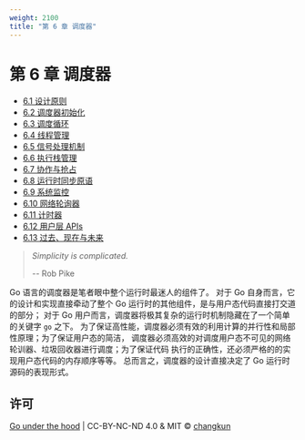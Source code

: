 ```yaml
---
weight: 2100
title: "第 6 章 调度器"
---
```


# 第 6 章 调度器

- [6.1 设计原则](./basic.md)
- [6.2 调度器初始化](./init.md)
- [6.3 调度循环](./exec.md)
- [6.4 线程管理](./thread.md)
- [6.5 信号处理机制](./signal.md)
- [6.6 执行栈管理](./stack.md)
- [6.7 协作与抢占](./preemption.md)
- [6.8 运行时同步原语](./sync.md)
- [6.9 系统监控](./sysmon.md)
- [6.10 网络轮询器](./poller.md)
- [6.11 计时器](./timer.md)
- [6.12 用户层 APIs](./calls.md)
- [6.13 过去、现在与未来](./history.md)

> _Simplicity is complicated._ 
>
> -- Rob Pike

Go 语言的调度器是笔者眼中整个运行时最迷人的组件了。
对于 Go 自身而言，它的设计和实现直接牵动了整个 Go 运行时的其他组件，是与用户态代码直接打交道的部分；
对于 Go 用户而言，调度器将极其复杂的运行时机制隐藏在了一个简单的关键字 `go` 之下。
为了保证高性能，调度器必须有效的利用计算的并行性和局部性原理；为了保证用户态的简洁，
调度器必须高效的对调度用户态不可见的网络轮训器、垃圾回收器进行调度；为了保证代码
执行的正确性，还必须严格的的实现用户态代码的内存顺序等等。
总而言之，调度器的设计直接决定了 Go 运行时源码的表现形式。

## 许可

[Go under the hood](https://github.com/changkun/go-under-the-hood) | CC-BY-NC-ND 4.0 & MIT &copy; [changkun](https://changkun.de)
